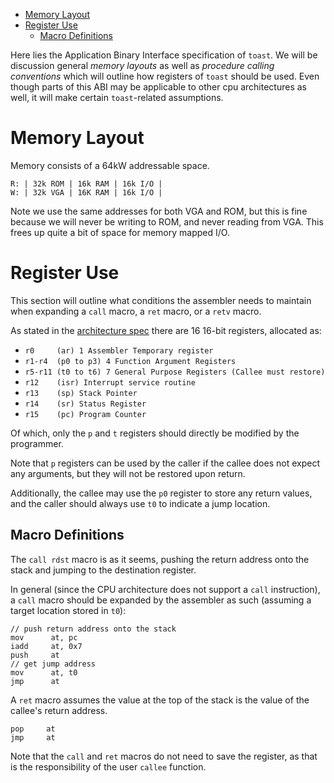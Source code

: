 - [Memory Layout](#memory-layout)
- [Register Use](#register-use)
  - [Macro Definitions](#macro-definitions)


Here lies the Application Binary Interface specification of `toast`. We will be discussion general *memory layouts* as well as *procedure calling conventions* which will outline how registers of `toast` should be used. Even though parts of this ABI may be applicable to other cpu architectures as well, it will make certain `toast`-related assumptions.

# Memory Layout

Memory consists of a 64kW addressable space.

```
R: | 32k ROM | 16k RAM | 16k I/O |
W: | 32k VGA | 16K RAM | 16k I/O |
```

Note we use the same addresses for both VGA and ROM, but this is fine because we will never be writing to ROM, and never reading from VGA. This frees up quite a bit of space for memory mapped I/O.

# Register Use

This section will outline what conditions the assembler needs to maintain when expanding a `call` macro, a `ret` macro, or a `retv` macro.

As stated in the [architecture spec](./arch.md) there are 16 16-bit registers, allocated as:

* `r0     (ar) 1 Assembler Temporary register`
* `r1-r4  (p0 to p3) 4 Function Argument Registers`
* `r5-r11 (t0 to t6) 7 General Purpose Registers (Callee must restore)`
* `r12    (isr) Interrupt service routine`
* `r13    (sp) Stack Pointer`
* `r14    (sr) Status Register`
* `r15    (pc) Program Counter`

Of which, only the `p` and `t` registers should directly be modified by the programmer. 

Note that `p` registers can be used by the caller if the callee does not expect any arguments, but they will not be restored upon return. 

Additionally, the callee may use the `p0` register to store any return values, and the caller should always use `t0` to indicate a jump location. 

## Macro Definitions

The `call rdst` macro is as it seems, pushing the return address onto the stack and jumping to the destination register.

In general (since the CPU architecture does not support a `call` instruction), a `call` macro should be expanded by the assembler as such (assuming a target location stored in `t0`):

```
// push return address onto the stack
mov      at, pc
iadd     at, 0x7    
push     at
// get jump address
mov      at, t0   
jmp      at
```

A `ret` macro assumes the value at the top of the stack is the value of the callee's return address.

```
pop     at
jmp     at
```

Note that the `call` and `ret` macros do not need to save the register, as that is the responsibility of the user `callee` function.